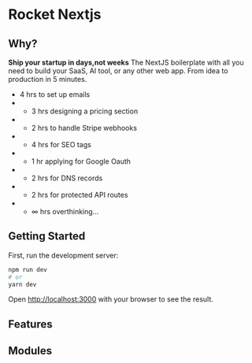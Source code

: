 # Rocket Nextjs

## Why?
**Ship your startup in days,not weeks**
The NextJS boilerplate with all you need to build your SaaS, AI tool, or any other web app. From idea to production in 5 minutes.

 - 4 hrs to set up emails
 - + 3 hrs designing a pricing section
 - + 2 hrs to handle Stripe webhooks
 - + 4 hrs for SEO tags
 - + 1 hr applying for Google Oauth
 - + 2 hrs for DNS records
 - + 2 hrs for protected API routes
 - + ∞ hrs overthinking...


## Getting Started

First, run the development server:

```bash
npm run dev
# or
yarn dev
```

Open [http://localhost:3000](http://localhost:3000) with your browser to see the result.

## Features

## Modules
